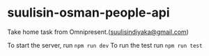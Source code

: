 # suulisin-osman-people-api
Take home task from Omnipresent.(suulisindiyaka@gmail.com)

To start the server, run  `npm run dev`
To run the test run `npm run test`